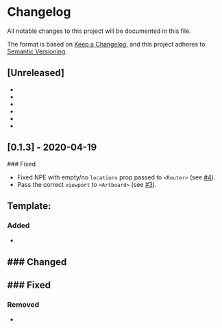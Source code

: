 # Changelog
All notable changes to this project will be documented in this file.

The format is based on [Keep a Changelog](https://keepachangelog.com/en/1.0.0/),
and this project adheres to [Semantic Versioning](https://semver.org/spec/v2.0.0.html).

## [Unreleased]

-
-
-
-
-
-

## [0.1.3] - 2020-04-19

### Fixed

- Fixed NPE with empty/no `locations` prop passed to `<Router>` (see [#4](https://github.com/macintoshhelper/react-sketchapp-router/issues/4)).
- Pass the correct `viewport` to `<Artboard>` (see [#3](https://github.com/macintoshhelper/react-sketchapp-router/issues/3)).

## Template:

### Added
- 

### Changed
-

### Fixed
-

### Removed
-
